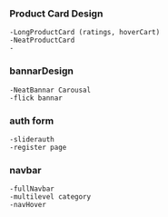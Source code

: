 ### Product Card Design

```
-LongProductCard (ratings, hoverCart)
-NeatProductCard
-
```

### bannarDesign

```
-NeatBannar Carousal
-flick bannar
```

### auth form
```
-sliderauth
-register page
```
### navbar
```
-fullNavbar
-multilevel category
-navHover
```
